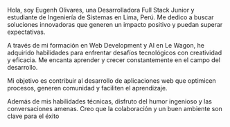 Hola, soy Eugenh Olivares, una Desarrolladora Full Stack Junior y estudiante de Ingeniería de Sistemas en Lima, Perú. Me dedico a buscar soluciones innovadoras que generen un impacto positivo y puedan superar expectativas.

A través de mi formación en Web Development y AI en Le Wagon, he adquirido habilidades para enfrentar desafíos tecnológicos con creatividad y eficacia. Me encanta aprender y crecer constantemente en el campo del desarrollo.

Mi objetivo es contribuir al desarrollo de aplicaciones web que optimicen procesos, generen comunidad y faciliten el aprendizaje.

Además de mis habilidades técnicas, disfruto del humor ingenioso y las conversaciones amenas. Creo que la colaboración y un buen ambiente son clave para el éxito
